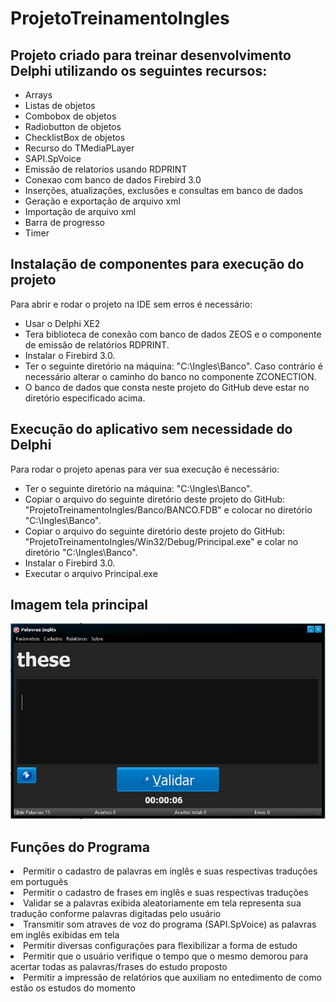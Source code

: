 # ProjetoTreinamentoIngles
## Projeto criado para treinar desenvolvimento Delphi utilizando os seguintes recursos:
<ul>
  <li>Arrays</li>
  <li>Listas de objetos</li>
  <li>Combobox de objetos</li>
  <li>Radiobutton de objetos</li>
  <li>ChecklistBox de objetos</li>
  <li>Recurso do TMediaPLayer</li>
  <li>SAPI.SpVoice</li>
  <li>Emissão de relatorios usando RDPRINT</li>
  <li>Conexao com banco de dados Firebird 3.0</li>
  <li>Inserções, atualizações, exclusões e consultas em banco de dados</li>
  <li>Geração e exportação de arquivo xml</li>
  <li>Importação de arquivo xml</li>
  <li>Barra de progresso</li>
  <li>Timer</li>  
</ul>

## Instalação de componentes para execução do projeto

Para abrir e rodar o projeto na IDE sem erros é necessário:

<ul>
  <li>Usar o Delphi XE2</li>
  <li>Tera biblioteca de conexão com banco de dados ZEOS e o componente de emissão de relatórios RDPRINT.</li>
  <li>Instalar o Firebird 3.0.</li>
  <li>Ter o seguinte diretório na máquina: "C:\Ingles\Banco". Caso contrário é necessário alterar o caminho do banco no componente ZCONECTION.</li>
  <li>O banco de dados que consta neste projeto do GitHub deve estar no diretório especificado acima.</li>
</ul>

## Execução do aplicativo sem necessidade do Delphi

Para rodar o projeto apenas para ver sua execução é necessário:

<ul>
  <li>Ter o seguinte diretório na máquina: "C:\Ingles\Banco".</li>
  <li>Copiar o arquivo do seguinte diretório deste projeto do GitHub: "ProjetoTreinamentoIngles/Banco/BANCO.FDB" e colocar no diretório "C:\Ingles\Banco".</li>
  <li>Copiar o arquivo do seguinte diretório deste projeto do GitHub: "ProjetoTreinamentoIngles/Win32/Debug/Principal.exe" e colar no diretório "C:\Ingles\Banco".</li>
  <li>Instalar o Firebird 3.0.</li>
  <li>Executar o arquivo Principal.exe</li>
</ul>

## Imagem tela principal

<img src="img/img1.JPG" />

## Funções do Programa

<li>Permitir o cadastro de palavras em inglês e suas respectivas traduções em português</li>
<li>Permitir o cadastro de frases em inglês e suas respectivas traduções</li>
<li>Validar se a palavras exibida aleatoriamente em tela representa sua tradução conforme palavras digitadas pelo usuário</li>
<li>Transmitir som atraves de voz do programa (SAPI.SpVoice) as palavras em inglês exibidas em tela</li>
<li>Permitir diversas configurações para flexibilizar a forma de estudo</li>
<li>Permitir que o usuário verifique o tempo que o mesmo demorou para acertar todas as palavras/frases do estudo proposto</li>
<li>Permitir a impressão de relatórios que auxiliam no entedimento de como estão os estudos do momento</li>
